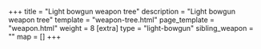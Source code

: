 +++
title = "Light bowgun weapon tree"
description = "Light bowgun weapon tree"
template = "weapon-tree.html"
page_template = "weapon.html"
weight = 8
[extra]
type = "light-bowgun"
sibling_weapon = ""
map = []
+++
